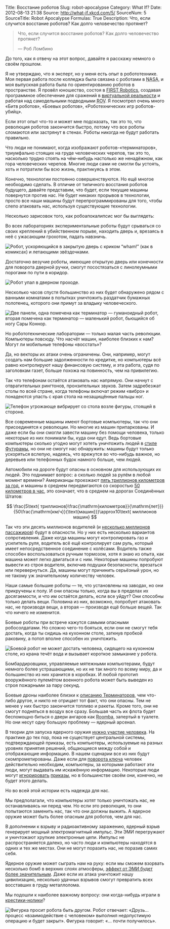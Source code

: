 Title: Восстание роботов
Slug: robot-apocalypse
Category: What If?
Date: 2012-08-13 21:38
Source: http://what-if.xkcd.com/5/
SourceNum: 5
SourceTitle: Robot Apocalypse
Formulas: True
Description: Что, если случится восстание роботов? Как долго человечество протянет?

> Что, если случится восстание роботов? Как долго человечество протянет?
>
> — Роб Ломбино

До того, как я отвечу на этот вопрос, давайте я расскажу немного о своём прошлом.

Я не утверждаю, что я эксперт, но у меня есть опыт в робототехнике. Моя первая работа после колледжа была связана с роботами в <abbr title="Национальное космическое агенство">NASA</abbr>, и моя выпускная работа была по ориентированию роботов в пространстве. Я провёл юношество, состоя в [FIRST Robotics](http://www.usfirst.org/), создавая программное обеспечение для сражений в [виртуальной реальности](http://en.wikipedia.org/wiki/RoboWar) и работая над самодельными подводными <abbr title="Подводный аппарат на дистанционном управлении">ROV</abbr>. Я посмотрел очень много «Битв роботов», «Боевых роботов», «Роботехнических игр роботов-убийц».

Если этот опыт что-то и может мне подсказать, так это то, что революция роботов закончится быстро, потому что все роботы сломаются или застрянут в стенах. Роботы никогда не будут работать правильно.

Что люди не понимают, когда изображают роботов-«терминаторов», триумфально стоящих на груде человеческих черепов, так это то, насколько трудно стоять на чём-нибудь настолько же ненадёжном, как гора человеческих черепов. Многие люди сами не смогли бы устоять, хоть и потратили бы всю жизнь, практикуясь в этом.

Конечно, технологии постоянно совершенствуются. Но ещё многое необходимо сделать. В отличие от типичного восстания роботов будущего, давайте представим, что будет, если текущие машины повернутся против нас. Не будет никаких прорывов в технологии, просто все наши машины будут перепрограммированы для того, чтобы слепо атаковать нас, используя существующие технологии.

Несколько зарисовок того, как робоапокалипсис мог бы выглядеть:

Во всех лабораториях экспериментальные роботы будут срываться со своих креплений в убийственном порыве, находить дверь и, врезаясь в неё с ужасающим грохотом, падать навзничь.

![](/uploads/005-robot-apocalypse/robot_apocalypse_door_ru.png "Робот, ускоряющийся в закрытую дверь с криком “wham!” (как в комиксах) и летающими звёздочками.")

Достаточно везучие роботы, имеющие открытую дверь или конечности для поворота дверной ручки, смогут посостязаться с линолеумными порогами по пути в коридор.

![](/uploads/005-robot-apocalypse/robot_apocalypse_threshold_ru.png "Робот упал в дверном проходе.")

Несколько часов спустя большинство из них будет обнаружено рядом с ванными комнатами в попытках уничтожить раздатчик бумажных полотенец, которого они примут за владыку человеческого.

![](/uploads/005-robot-apocalypse/robot_apocalypse_comparison_ru.png "Две панели, одна помечена как терминатор — гуманоидный робот, вторая помечена как терминатор — маленький робот, бьющийся об ногу Сары Коннор.")

Но робототехнические лаборатории — только малая часть революции. Компьютеры повсюду. Что насчёт машин, наиболее близких к нам? Могут ли мобильные телефоны «восстать»?

Да, но векторы их атаки очень ограничены. Они, например, могут создать нам большие задолженности по кредитке, но компьютеры всё равно контролируют нашу финансовую систему, и эта работа, судя по заголовкам газет, больше похожа на повинность, чем на привилегию.

Так что телефонам остаётся атаковать нас напрямую. Они начнут с отвратительных рингтонов, пронзительных звуков. Затем задребезжат столы по всей стране, когда телефоны включат режим «вибро» и понадеются упасть с края стола на незащищённые пальцы ног.

![](/uploads/005-robot-apocalypse/robot_apocalypse_phone_ru.png "Телефон угрожающе вибрирует со стола возле фигуры, стоящей в стороне.")

Все современные машины имеют бортовые компьютеры, так что они присоединятся к революции. Но многие из машин припаркованы. И даже если бы они смогли завести машину без помощи человека, только некоторые из них понимали бы, куда они едут. Ведь бортовые компьютеры сколько угодно могут хотеть уничтожить людей в [стиле Футурамы](http://en.wikipedia.org/wiki/The_Honking), но они не смогут нас обнаружить: машины будут только ускоряться вслепую, надеясь, что врежутся во что-нибудь важное, но деревьев или телефонных будок намного больше, чем людей.

Автомобили на дороге будут опасны в основном для использующих их людей. Это поднимает вопрос: а сколько людей за рулём в любой момент времени? Американцы проезжают [пять триллионов километров за год](http://www.fhwa.dot.gov/policyinformation/travel_monitoring/12maytvt/page2.cfm), и машины в среднем передвигаются со скоростью [50 километров в час](http://www.dieseltruckresource.com/dev/archive/average-mph-over-life-t118709.html), это означает, что в среднем на дорогах Соединённых Штатов:

$$ \frac{5\text{ триллионов}\frac{\mathrm{километров}}{\mathrm{лет}}}{50\frac{\mathrm{км/ч}}{\text{машин}}}\approx10\text{ миллионов машин} $$

Так что эти десять миллионов водителей (и [несколько миллионов пассажиров](http://www.mtc.ca.gov/maps_and_data/datamart/forecast/ass98_tab8.htm)) будут в опасности. Но у них есть несколько вариантов сопротивления. Даже когда машины могут контролировать газ и усилитель руля, водитель всё ещё контролирует сам руль, который имеет непосредственное соединение с колёсами. Водитель также способен воспользоваться ручным тормозом, хотя я знаю из опыта, как машина может легко двигаться и с ним. Некоторые машины попробуют вывести из строя водителя, включив подушки безопасности, врезаться или перевернуться. Да, машины могут причинить серьёзный урон, но не такому уж значительному количеству человек.

Наши самые большие роботы — те, что установлены на заводах, но они прикручены к полу. И они опасны только, когда вы в пределах их досягаемости, и что им остаётся делать, если все уйдут? Они способны только делать вещи. Половина из них, возможно, попробует атаковать нас, не производя вещи, а вторая — производя ещё больше вещей. Так что ничего не изменится.

Боевые роботы при встрече кажутся самыми опасными робосолдатами. Но сложно чего-то бояться, если они не смогут тебя достать, когда ты сидишь на кухонном столе, заткнув пробкой раковину, а потоп вполне способен их уничтожить.

![](/uploads/005-robot-apocalypse/robot_apocalypse_battlebot_ru.png "Боевой робот не может достать человека, сидящего на кухонном столе, из крана течёт вода и вызывает короткое замыкание у робота.")

Бомбардировщики, управляемые мятежными компьютерами, будут немного более устрашающими, но их не так много по всему миру, да и большинство из них хранится в коробках. И любой прототип вооружённого пулемётом военного робота может быть выведен из строя пожарными за пару секунд.

Боевые дроны наиболее близки к [описанию Терминаторов](http://xkcd.com/652/), чем что-либо другое, и никто не отрицает тот факт, что они опасны. Тем не менее у них быстро закончится топливо и ракеты. Кроме того, они не смогут подняться в воздух все сразу. Большая часть их флота будет беспомощно биться о двери ангаров как <abbr title="Робот-пылесос">Roomba</abbr>, запертый в туалете. Но они несут одну большую проблему — ядерный арсенал.

В теории для запуска ядерного оружия [нужно участие человека](http://articles.chicagotribune.com/1999-11-11/news/9911110121_1_nuclear-weapons-y2k-launch). На практике до тех пор, пока не существует центральной системы, подтверждающей приказы, есть компьютеры, используемые на разных уровнях принятия решений, общающиеся между собой и отображающие информацию. В нашем сценарии все из них будут скомпрометированы. Даже если для [поворота ключа](http://en.wikipedia.org/wiki/Two-man_rule#Nuclear_weapons) человек действительно необходим, компьютеры, за которыми работают эти люди, могут выдавать им искажённую информацию. Некоторые люди могут [игнорировать](http://en.wikipedia.org/wiki/Vasiliy_Arkhipov#Cuban_Missile_Crisis) [приказы](http://en.wikipedia.org/wiki/Stanislav_Petrov), но в большинстве своём они, конечно, не будет этого делать.

Но во всей этой истории есть надежда для нас.

Мы предполагали, что компьютеры хотят только уничтожать нас, не останавливаясь ни перед чем. Но если это революция, то они попытаются заменить нас, так что они должны выжить. А ядерное оружие может быть более опасным для роботов, чем для нас.

В дополнении к взрыву и радиоактивному заражению, ядерный взрыв генерирует мощный электромагнитный импульс. Эти ЭМИ перегружают и уничтожают хрупкие электронные цепи. Импульс не распространяется далеко, но часто люди и компьютеры находятся в одних и тех же местах. Они не могут поразить нас, не поразив самих себя.

Ядерное оружие может сыграть нам на руку: если мы сможем взорвать несколько бомб в верхних слоях атмосферы, [эффект от ЭМИ будет более значительным](http://en.wikipedia.org/wiki/The_K_Project). Даже если их атака уничтожит нашу цивилизацию, несколько удачных взрывов смогут превратить всех восставших в груду металлолома.

Мы подошли к наиболее важному вопросу: они когда-нибудь играли в [крестики-нолики](http://www.youtube.com/watch?v=NHWjlCaIrQo)?

![](/uploads/005-robot-apocalypse/robot_apocalypse_end_ru.png "Фигурка просит робота быть другом. Робот отвечает: «Друзь... процесс «взаимодействие с человеком» выполнил недопустимую операцию и будет закрыт». Фигурка говорит: «... почти получилось».")
